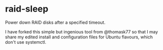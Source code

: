 # raid-sleep
Power down RAID disks after a specified timeout.

I have forked this simple but ingenious tool from @thomask77 so that I may share my edited install and configuration files for Ubuntu flavours, which don't use systemctl.
